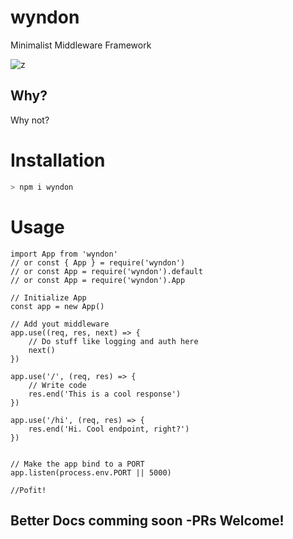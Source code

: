 # wyndon 

Minimalist Middleware Framework

![z](https://img.icons8.com/fluent/96/000000/server.png)

## Why?
Why not?

# Installation
```sh
> npm i wyndon
```
# Usage

```TS
import App from 'wyndon'
// or const { App } = require('wyndon')
// or const App = require('wyndon').default
// or const App = require('wyndon').App

// Initialize App
const app = new App()

// Add yout middleware
app.use((req, res, next) => {
    // Do stuff like logging and auth here
    next()
})

app.use('/', (req, res) => {
    // Write code
    res.end('This is a cool response')
})

app.use('/hi', (req, res) => {
    res.end('Hi. Cool endpoint, right?')
})


// Make the app bind to a PORT
app.listen(process.env.PORT || 5000)

//Pofit!
```

## Better Docs comming soon  -PRs Welcome!